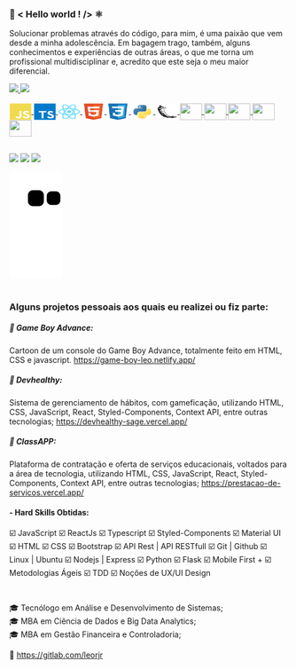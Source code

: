 ### 🚀 < Hello world ! /> ⚛️

Solucionar problemas através do código, para mim, é uma paixão que vem desde a minha adolescência. Em bagagem trago, também, alguns conhecimentos e experiências de outras áreas, o que me torna um profissional multidisciplinar e, acredito que este seja o meu maior diferencial.

 <div>
  <a href="https://github.com/leorjr">
  <img height="180em" src="https://github-readme-stats.vercel.app/api?username=leorjr&show_icons=true&theme=dracula&include_all_commits=true&count_private=true"/>
  <img height="180em" src="https://github-readme-stats.vercel.app/api/top-langs/?username=leorjr&layout=compact&langs_count=7&theme=dracula"/>
</div>
 
 <div style="display: inline_block"><br>
  <img align="center" alt="Leo-Js" height="30" width="40" src="https://raw.githubusercontent.com/devicons/devicon/master/icons/javascript/javascript-plain.svg">
  <img align="center" alt="Leo-Ts" height="30" width="40" src="https://raw.githubusercontent.com/devicons/devicon/master/icons/typescript/typescript-plain.svg">
  <img align="center" alt="Leo-React" height="30" width="40" src="https://raw.githubusercontent.com/devicons/devicon/master/icons/react/react-original.svg">
  <img align="center" alt="Leo-HTML" height="30" width="40" src="https://raw.githubusercontent.com/devicons/devicon/master/icons/html5/html5-original.svg">
  <img align="center" alt="Leo-CSS" height="30" width="40" src="https://raw.githubusercontent.com/devicons/devicon/master/icons/css3/css3-original.svg">
  <img align="center" alt="Rafa-Python" height="30" width="40" src="https://raw.githubusercontent.com/devicons/devicon/master/icons/python/python-original.svg">
  <img align="center" alt="Rafa-flask" height="30" width="40" src="https://raw.githubusercontent.com/devicons/devicon/master/icons/flask/flask-original.svg">  
  <img color="white" align="center" height="30" width="40" src="https://cdn.jsdelivr.net/gh/devicons/devicon/icons/angularjs/angularjs-original.svg" />
  <img color="white" align="center" height="30" width="40" src="https://cdn.jsdelivr.net/gh/devicons/devicon/icons/django/django-plain.svg" />
  <img color="white" align="center" height="30" width="40" src="https://cdn.jsdelivr.net/gh/devicons/devicon/icons/pandas/pandas-original-wordmark.svg" />
  <img color="white" align="center" height="30" width="40" src="https://cdn.jsdelivr.net/gh/devicons/devicon/icons/postgresql/postgresql-original.svg" />
  <img color="white" align="center" height="30" width="40" src="https://cdn.jsdelivr.net/gh/devicons/devicon/icons/mongodb/mongodb-original.svg" />
   
</div>
 
##
 <div> 
  <a href = "mailto:l.grodriguesjr@gmail.com"><img src="https://img.shields.io/badge/-Gmail-%23333?style=for-the-badge&logo=gmail&logoColor=white" target="_blank"></a>
  <a href="https://www.linkedin.com/in/leorjr" target="_blank"><img src="https://img.shields.io/badge/-LinkedIn-%230077B5?style=for-the-badge&logo=linkedin&logoColor=white" target="_blank"></a>
   <a href="https://api.whatsapp.com/send?phone=351914138623&text=Ol%C3%A1%2C%20L%C3%A9o!%20Acabo%20de%20ver%20seu%20perfil%20no%20github"><img src="https://img.shields.io/badge/WhatsApp-25D366?style=for-the-badge&logo=whatsapp&logoColor=white" target="_blank"></a>
 
  ![Snake animation](https://github.com/rafaballerini/rafaballerini/blob/output/github-contribution-grid-snake.svg)
 
</div>

#
 
 ### Alguns projetos pessoais aos quais eu realizei ou fiz parte:
 
 ##### 📌 Game Boy Advance:
Cartoon de um console do Game Boy Advance, totalmente feito em HTML, CSS e javascript.
https://game-boy-leo.netlify.app/

 ##### 📌 Devhealthy:
Sistema de gerenciamento de hábitos, com gameficação, utilizando HTML, CSS, JavaScript, React, Styled-Components, Context API, entre outras tecnologias;
https://devhealthy-sage.vercel.app/

 ##### 📌 ClassAPP:
Plataforma de contratação e oferta de serviços educacionais, voltados para a área de tecnologia, utilizando HTML, CSS, JavaScript, React, Styled-Components, Context API, entre outras tecnologias;
https://prestacao-de-servicos.vercel.app/

#### - Hard Skills Obtidas:

☑️ JavaScript
☑️ ReactJs
☑️ Typescript
☑️ Styled-Components
☑️ Material UI
☑️ HTML
☑️ CSS
☑️ Bootstrap
☑️ API Rest | API RESTfull
☑️ Git | Github
☑️ Linux | Ubuntu
☑️ Nodejs | Express
☑️ Python
☑️ Flask
☑️ Mobile First
 +
☑️ Metodologias Ágeis
☑️ TDD
☑️ Noções de UX/UI Design

#
🎓 Tecnólogo em Análise e Desenvolvimento de Sistemas; <br>
🎓 MBA em Ciência de Dados e Big Data Analytics; <br>
🎓 MBA em Gestão Financeira e Controladoria; <br>

🤖  https://gitlab.com/leorjr

